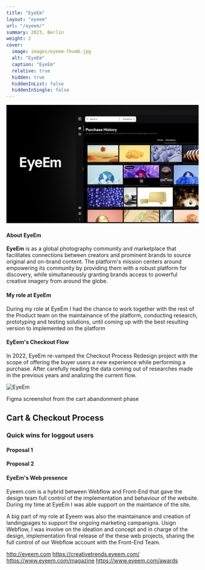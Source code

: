 ```yaml
---
title: "EyeEm"
layout: "eyeem"
url: "/eyeem/"
summary: 2023, Berlin
weight: 2
cover:
  image: images/eyeem-thumb.jpg
  alt: "EyeEm"
  caption: "EyeEm"
  relative: true
  hidden: true
  hiddenInList: false
  hiddenInSingle: false
---
```


![EyeEm](images/eyeem-thumb.jpg)

#### About EyeEm

**EyeEm** is as a global photography community and marketplace that facilitates connections between creators and prominent brands to source original and on-brand content. The platform's mission centers around empowering its community by providing them with a robust platform for discovery, while simultaneously granting brands access to powerful creative imagery from around the globe.

#### My role at EyeEm

During my role at EyeEm I had the chance to work together with the rest of the Product team on the maintainance of the platform, conducting research, prototyping and testing solutions, until coming up with the best resulting version to implemented on the platform

#### EyEem's Checkout Flow

In 2022, EyeEm re-vamped the Checkout Process Redesign project with the scope of offering the buyer users a new experience while performing a purchase. After carefully reading the data coming out of researches made in the previous years and analizing the current flow.

![EyeEm](images/cart-abandonment.png)

<p class="photo-footnote">Figma screenshot from the cart abandonment phase</p>

## Cart & Checkout Process

### Quick wins for loggout users

#### Proposal 1

#### Proposal 2

#### EyeEm's Web presence

Eyeem.com is a hybrid between Webflow and Front-End that gave the design team full control of the implementation and behaviour of the website. During my time at EyeEm I was able support on the maintance of the site.

A big part of my role at Eyeem was also the maintainance and creation of landingpages to support the ongoing marketing campanigns. Usign Webflow, I was involve on the ideation and concept and in charge of the design, implementation final release of the these web projects, sharing the full control of our Webflow account with the Front-End Team.

http://eyeem.com
https://creativetrends.eyeem.com/
https://www.eyeem.com/magazine
https://www.eyeem.com/awards

